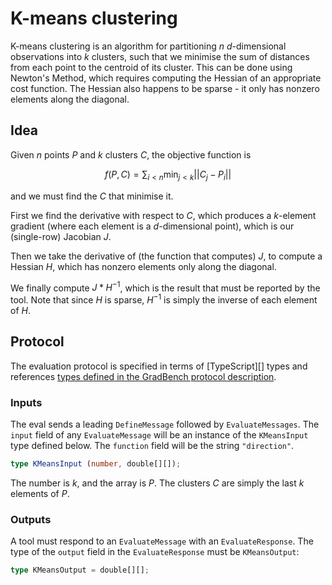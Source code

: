 # K-means clustering

K-means clustering is an algorithm for partitioning $n$
$d$-dimensional observations into $k$ clusters, such that we minimise
the sum of distances from each point to the centroid of its cluster.
This can be done using Newton's Method, which requires computing the
Hessian of an appropriate cost function. The Hessian also happens to
be sparse - it only has nonzero elements along the diagonal.

## Idea

Given $n$ points $P$ and $k$ clusters $C$, the objective function is

```math
f(P, C) = \sum_{i<n} \text{min}_{j<k} ||C_j-P_i||
```

and we must find the $C$ that minimise it.

First we find the derivative with respect to $C$, which produces a
$k$-element gradient (where each element is a $d$-dimensional point),
which is our (single-row) Jacobian $J$.

Then we take the derivative of (the function that computes) $J$, to
compute a Hessian $H$, which has nonzero elements only along the
diagonal.

We finally compute $J * H^{-1}$, which is the result that must be
reported by the tool. Note that since $H$ is sparse, $H^{-1}$ is
simply the inverse of each element of $H$.

## Protocol

The evaluation protocol is specified in terms of [TypeScript][] types
and references [types defined in the GradBench protocol
description](https://github.com/gradbench/gradbench?tab=readme-ov-file#types).

### Inputs

The eval sends a leading `DefineMessage` followed by
`EvaluateMessages`. The `input` field of any `EvaluateMessage` will be
an instance of the `KMeansInput` type defined below. The `function`
field will be the string `"direction"`.

```typescript
type KMeansInput (number, double[][]);
```

The number is $k$, and the array is $P$. The clusters $C$ are simply
the last $k$ elements of $P$.

### Outputs

A tool must respond to an `EvaluateMessage` with an
`EvaluateResponse`. The type of the `output` field in the
`EvaluateResponse` must be `KMeansOutput`:

```typescript
type KMeansOutput = double[][];
```
